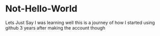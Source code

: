 # Not-Hello-World
Lets Just Say I was learning
well this is a journey of how I started using github
3 years after making the account though
